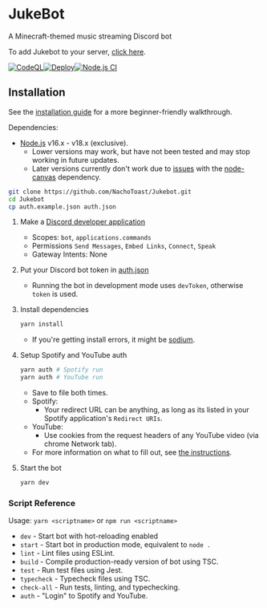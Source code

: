 # JukeBot

A Minecraft-themed music streaming Discord bot

To add Jukebot to your server, [click here](https://discord.com/oauth2/authorize?client_id=909645967081476147&permissions=3147776&scope=bot+applications.commands).

[![CodeQL](https://github.com/NachoToast/Jukebot/actions/workflows/codeql-analysis.yml/badge.svg)](https://github.com/NachoToast/Jukebot/actions/workflows/codeql-analysis.yml)[![Deploy](https://github.com/NachoToast/Jukebot/actions/workflows/deploy.yml/badge.svg)](https://github.com/NachoToast/Jukebot/actions/workflows/deploy.yml)[![Node.js CI](https://github.com/NachoToast/Jukebot/actions/workflows/node.js.yml/badge.svg)](https://github.com/NachoToast/Jukebot/actions/workflows/node.js.yml)

## Installation

See the [installation guide](./.github/installationGuide.md) for a more beginner-friendly walkthrough.

Dependencies:

-   [Node.js](https://nodejs.org/en/) v16.x - v18.x (exclusive).
    -   Lower versions may work, but have not been tested and may stop working in future updates.
    -   Later versions currently don't work due to [issues](https://github.com/Automattic/node-canvas/issues/2025) with the [node-canvas](https://www.npmjs.com/package/canvas) dependency.

```sh
git clone https://github.com/NachoToast/Jukebot.git
cd Jukebot
cp auth.example.json auth.json
```

1. Make a [Discord developer application](https://discord.com/developers/applications)

    - Scopes: `bot`, `applications.commands`
    - Permissions `Send Messages`, `Embed Links`, `Connect`, `Speak`
    - Gateway Intents: None

2. Put your Discord bot token in [auth.json](./auth.json)

    - Running the bot in development mode uses `devToken`, otherwise `token` is used.

3. Install dependencies

    ```sh
    yarn install
    ```

    - If you're getting install errors, it might be [sodium](./.github/sodium.md).

4. Setup Spotify and YouTube auth

    ```sh
    yarn auth # Spotify run
    yarn auth # YouTube run
    ```

    - Save to file both times.
    - Spotify:
        - Your redirect URL can be anything, as long as its listed in your Spotify application's `Redirect URIs`.
    - YouTube:
        - Use cookies from the request headers of any YouTube video (via chrome Network tab).
    - For more information on what to fill out, see [the instructions](https://github.com/play-dl/play-dl/tree/5d4485a54e01665ef2126d043f30498d8596c27a/instructions).

5. Start the bot
    ```sh
    yarn dev
    ```

### Script Reference

Usage: `yarn <scriptname>` or `npm run <scriptname>`

-   `dev` - Start bot with hot-reloading enabled
-   `start` - Start bot in production mode, equivalent to `node .`
-   `lint` - Lint files using ESLint.
-   `build` - Compile production-ready version of bot using TSC.
-   `test` - Run test files using Jest.
-   `typecheck` - Typecheck files using TSC.
-   `check-all` - Run tests, linting, and typechecking.
-   `auth` - "Login" to Spotify and YouTube.
